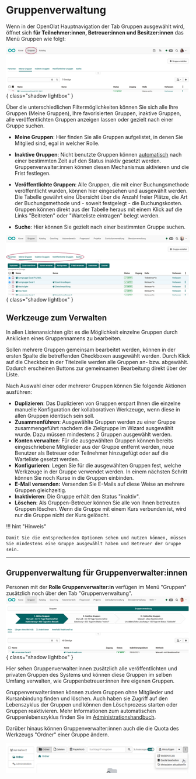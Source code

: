# Gruppenverwaltung

Wenn in der OpenOlat Hauptnavigation der Tab Gruppen ausgewählt wird, öffnet sich **für Teilnehmer:innen, Betreuer:innen und Besitzer:innen** das Menü Gruppen wie folgt:

![group_management_menu_participants_v1_de.png](assets/group_management_menu_participants_v1_de.png){ class="shadow lightbox" }


Über die unterschiedlichen Filtermöglichkeiten können Sie sich alle Ihre Gruppen (Meine Gruppen), Ihre favorisierten Gruppen, inaktive Gruppen, alle veröffentlichten Gruppen anzeigen lassen oder gezielt nach einer Gruppe suchen. 

 *  **Meine Gruppen**: Hier finden Sie alle Gruppen aufgelistet, in denen Sie Mitglied sind, egal in welcher Rolle.

* **Inaktive Gruppen**: Nicht benutzte Gruppen können [automatisch](../../../manual_admin/docs/administration/Automatic_Group_Lifecycle.de.md) nach einer bestimmten Zeit auf den Status inaktiv gesetzt werden. Gruppenverwalter:innen können diesen Mechanismus aktivieren und die Frist festlegen.

* **Veröffentlichte Gruppen**: Alle Gruppen, die mit einer Buchungsmethode veröffentlicht wurden, können hier eingesehen und ausgewählt werden. Die Tabelle gewährt eine Übersicht über die Anzahl freier Plätze, die Art der Buchungsmethode und - soweit festgelegt - die Buchungskosten. Gruppen können direkt aus der Tabelle heraus mit einem Klick auf die Links "Beitreten" oder "Warteliste eintragen"
belegt werden.

* **Suche**: Hier können Sie gezielt nach einer bestimmten Gruppe suchen.

![group_management_meine_gruppen_v1_de.png](assets/group_management_my_groups_v1_de.png){ class="shadow lightbox" }

## Werkzeuge zum Verwalten

In allen Listenansichten gibt es die Möglichkeit einzelne Gruppen durch Anklicken eines Gruppennamens zu bearbeiten.

Sollen mehrere Gruppen gemeinsam bearbeitet werden, können in der ersten Spalte die betreffenden Checkboxen ausgewählt werden. Durch Klick auf die Checkbox in der Titelzeile werden alle Gruppen an- bzw. abgewählt. Dadurch erscheinen Buttons zur gemeinsamen Bearbeitung direkt über der Liste.

Nach Auswahl einer oder mehrerer Gruppen können Sie folgende Aktionen ausführen:

  *  **Duplizieren**: Das Duplizieren von Gruppen erspart Ihnen die einzelne manuelle Konfiguration der kollaborativen Werkzeuge, wenn diese in allen Gruppen identisch sein soll.
  *  **Zusammenführen**: Ausgewählte Gruppen werden zu einer Gruppe zusammengeführt  nachdem die Zielgruppe im Wizard ausgewählt wurde. Dazu müssen mindestens 2 Gruppen ausgewählt werden.
  *  **Konten verwalten**: Für die ausgewählten Gruppen können bereits eingeschriebene Mitglieder aus der Gruppe entfernt werden, neue Benutzer als Betreuer oder Teilnehmer hinzugefügt oder auf die Warteliste gesetzt werden.
  *  **Konfigurieren**: Legen Sie für die ausgewählten Gruppen fest, welche Werkzeuge in der Gruppe verwendet werden. In einem nächsten Schritt können Sie noch Kurse in die Gruppen einbinden.
  *  **E-Mail versenden:** Versenden Sie E-Mails auf diese Weise an mehrere Gruppen gleichzeitig.
  *  **Inaktivieren**: Die Gruppe erhält den Status "inaktiv".
  *  **Löschen**: Als Gruppen-Betreuer können Sie alle von Ihnen betreuten Gruppen löschen. Wenn die Gruppe mit einem Kurs verbunden ist, wird nur die Gruppe nicht der Kurs gelöscht. 

!!! hint "Hinweis"

	Damit Sie die entsprechenden Optionen sehen und nutzen können, müssen Sie mindestens eine Gruppe ausgewählt haben und Betreuer der Gruppe sein.

---

## Gruppenverwaltung für Gruppenverwalter:innen

Personen mit der **Rolle Gruppenverwalter:in** verfügen im Menü "Gruppen" zusätzlich noch über den Tab "Gruppenverwaltung". 
![group_management_menu2_groupmanager_v1_de.png](assets/group_management_menu2_groupmanager_v1_de.png){ class="shadow lightbox" }

Hier sehen Gruppenverwalter:innen zusätzlich alle veröffentlichten und privaten Gruppen des Systems und können diese Gruppen im selben Umfang verwalten, wie Gruppenbetreuer:innen ihre eigenen Gruppen. 

Gruppenverwalter:innen können zudem Gruppen ohne Mitglieder und Kursanbindung finden und löschen. Auch haben sie Zugriff auf den Lebenszyklus der Gruppen und können den Löschprozess starten oder Gruppen reaktivieren. Mehr Informationen zum automatischen Gruppenlebenszyklus finden Sie im [Administrationshandbuch](../../manual_admin/administration/Automatic_Group_Lifecycle.de.md).

Darüber hinaus können Gruppenverwalter:innen auch die die Quota des Werkzeugs "Ordner" einer Gruppe ändern.

![Quota anpassen für Gruppenverwalter](assets/Grupppe_Ordner_Gruppenbetreuer.png)




